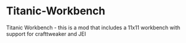 # Titanic-Workbench
Titanic Workbench - this is a mod that includes a 11x11 workbench with support for crafttweaker and JEI
